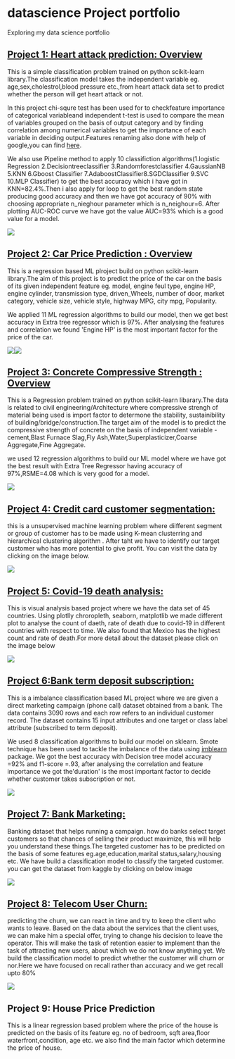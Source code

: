 # datascience Project portfolio
Exploring my data science portfolio

## [Project 1: Heart attack  prediction: Overview](https://github.com/NaveenKumarMaurya/HeartAttackPrediction#heartattackprediction)
This is a simple classification problem trained on python scikit-learn library.The classification model takes 
the independent variable eg. age,sex,cholestrol,blood pressure etc.,from heart attack data set to predict 
whether the person will get heart attack or not.

In this project chi-squre test has been used for to checkfeature importance of categorical variableand independent t-test is used to compare the mean of variables
grouped on the basis of output category and by finding correlation among numerical variables to get the 
importance of each variable in deciding output.Features renaming also done with help of google,you can find [here](https://archive.ics.uci.edu/ml/datasets/Heart+Disease/).

We also use Pipeline method to apply 10 classifiction algorithms(1.logistic Regression 2.Decisiontreeclassifier 
3.Randomforestclassifier 4.GaussianNB 5.KNN 6.Gboost Classifier 7.AdaboostClassifier8.SGDClassifier 9.SVC 10.MLP Classifier)
to get the best accuracy which i have got in KNN=82.4%.Then i also apply for loop to get the best random
state producing good accuracy and then we have got accuracy of 90% with choosing appropriate n_nieghour parameter which is n_neighour=6.
After plotting AUC-ROC curve we have got the value AUC=93% which is a good value for a model.

![](https://github.com/NaveenKumarMaurya/my-datascience-project/blob/main/heart-attack-silent%20(1).jpg)

## [Project 2: Car Price Prediction : Overview](https://github.com/NaveenKumarMaurya/datascience-project-portfolio/blob/main/car%20price%20prediction.ipynb)
This is a regression based ML plroject build  on python scikit-learn library.The aim of this project is to predict the price of the car on the basis of its given independent feature eg. model, engine feul type, engine HP, engine cylinder, transmission type, driven_Wheels, number of door, market category, vehicle size, vehicle style,
highway MPG, city mpg, Popularity.

We applied 11 ML regression algorithms to build our model, then we get best accuracy in Extra tree regressor which is 97%.
After analysing the features and correlation we found 'Engine HP' is the most important factor for the price of the car.

![](https://github.com/NaveenKumarMaurya/datascience-project-portfolio/blob/main/car%20images.jpg)![](https://github.com/NaveenKumarMaurya/datascience-project-portfolio/blob/main/car%20feature%20importance.png)

## [Project 3: Concrete Compressive Strength : Overview](https://github.com/NaveenKumarMaurya/datascience-project-portfolio/blob/main/concrete-data-eda-model-acc-97.ipynb)
This is a Regression problem trained on python scikit-learn libarary.The data is related to civil engineering/Architecture where compressive strengh of material being used is import factor to determone the stability, sustainibility of building/bridge/construction.The target aim of the model is to predict the compressive strength of concrete on the basis of independent  variable -cement,Blast Furnace Slag,Fly Ash,Water,Superplasticizer,Coarse Aggregate,Fine Aggregate.

we used 12 regression algorithms to build our ML model where we have got the best result with Extra Tree Regressor having accuracy of 97%,RSME=4.08 which is very good for a model.

![](https://github.com/NaveenKumarMaurya/datascience-project-portfolio/blob/main/concrete%20%20image.jpg)

## [Project 4: Credit card customer segmentation:](https://github.com/NaveenKumarMaurya/datascience-project-portfolio/blob/main/Credit%20card%20customer%20segmentation.ipynb)
this is a unsupervised machine learning problem where diifferent segment or group of customer has to be made using K-mean clusterring and hierarchical clustering algorithm .
After taht we have to identify our target customer who has more potential to give profit.
You can visit  the data by clicking on the image below.

[![](https://github.com/NaveenKumarMaurya/datascience-project-portfolio/blob/main/Credit-cards%20images.jpg) ](https://www.kaggle.com/aryashah2k/credit-card-customer-data)

## [Project 5: Covid-19 death analysis:](https://github.com/NaveenKumarMaurya/datascience-project-portfolio/blob/main/covid-19-death-eda-visualisation.ipynb)
This is visual analysis based project where we have the data set of 45 countries. Using plotlly chroropleth, seaborn, matplotlib we made different plot to analyse the count of 
daeth, rate of death due to covid-19 in different countries with respect to time.
We also found that Mexico has the highest count and rate of death.For more detail about the dataset please click on the image below

[![](https://github.com/NaveenKumarMaurya/datascience-project-portfolio/blob/main/covid-19%20death%20map.png)](https://www.kaggle.com/dhruvildave/covid19-deaths-dataset)

## [Project 6:Bank term deposit subscription:](https://github.com/NaveenKumarMaurya/datascience-project-portfolio/blob/main/Bank%20term%20deposit%20subscription.ipynb)
This is a imbalance classification based ML project where we are given a direct marketing campaign (phone call) dataset obtained from a bank. The data contains 3090 rows and each row refers to an individual customer record. The dataset contains 15 input attributes and one target or class label attribute (subscribed to term deposit).

We used 8 classification algorithms to build our model on sklearn. Smote technique has been used to tackle the imbalance of the data using [imblearn](https://pypi.org/project/imblearn/) package.
We got the best accuracy with Decision tree model accuracy =92% and f1-score =.93, after analysing the correlation and feature importance we got the'duration' is the most important factor to decide whether customer takes subscription or not.

![](https://github.com/NaveenKumarMaurya/datascience-project-portfolio/blob/main/bank-term-deposit.jpg)

## [Project 7: Bank Marketing:](https://github.com/NaveenKumarMaurya/datascience-project-portfolio/blob/main/Bank%20Marketing.ipynb)
Banking dataset that helps running a campaign. how do banks select target customers so that chances of selling their product maximize, this will help you understand these things.The targeted customer has to be predicted on the basis of some features eg.age,education,marital status,salary,housing etc. We have build a classification model to classify the targeted customer.
you can get the dataset from kaggle by clicking on below image

[![](https://github.com/NaveenKumarMaurya/datascience-project-portfolio/blob/main/bank%20marking%20image.jpg)](https://www.kaggle.com/dhirajnirne/bank-marketing)

## [Project 8: Telecom User Churn:](https://github.com/NaveenKumarMaurya/datascience-project-portfolio/blob/main/Telecom%20User%20Churn%20.ipynb)

predicting the churn, we can react in time and try to keep the client who wants to leave. Based on the data about the services that the client uses, we can make him a special offer, trying to change his decision to leave the operator. This will make the task of retention easier to implement than the task of attracting new users, about which we do not know anything yet.
We build the classification model to predict whether the customer will churn or nor.Here we have focused on recall rather than accuracy and we get recall upto 80%

[![](https://github.com/NaveenKumarMaurya/datascience-project-portfolio/blob/main/telecom%20churn%20image.jpg)](https://www.kaggle.com/radmirzosimov/telecom-users-dataset)

## Project 9: House Price Prediction
This is a linear regression based problem where the price of the house is predicted on the basis of its feature eg. no of bedroom, sqft area,floor waterfront,condition, age etc.
we also find the main factor which determine  the price of house.
